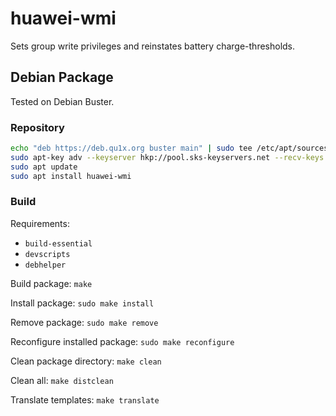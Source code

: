# huawei-wmi

Sets group write privileges and reinstates battery charge-thresholds.

## Debian Package

Tested on Debian Buster.

### Repository

```sh
echo "deb https://deb.qu1x.org buster main" | sudo tee /etc/apt/sources.list.d/qu1x.list
sudo apt-key adv --keyserver hkp://pool.sks-keyservers.net --recv-keys 4503D1AB
sudo apt update
sudo apt install huawei-wmi
```

### Build

Requirements:

  * `build-essential`
  * `devscripts`
  * `debhelper`

Build package: `make`

Install package: `sudo make install`

Remove package: `sudo make remove`

Reconfigure installed package: `sudo make reconfigure`

Clean package directory: `make clean`

Clean all: `make distclean`

Translate templates: `make translate`
